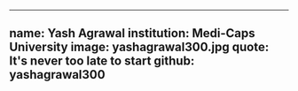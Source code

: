 ---
name: Yash Agrawal 
institution: Medi-Caps University
image: yashagrawal300.jpg
quote: It's never too late to start
github: yashagrawal300
------
